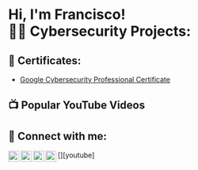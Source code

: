 <h1>Hi, I'm Francisco! <br/><a 

<h2>👨‍💻 Cybersecurity Projects:</h2>


<h2>📝 Certificates:</h2>

- [Google Cybersecurity Professional Certificate](https://coursera.org/share/a7f29a4410b88034139d06d5f2870a6f)

<h2>📺 Popular YouTube Videos</h2>

<h2> 🤳 Connect with me:</h2>

[<img align="left" alt="JoshMadakor | YouTube" width="22px" src="https://cdn.jsdelivr.net/npm/simple-icons@v3/icons/youtube.svg" />][youtube]
[<img align="left" alt="JoshMadakor | Twitter" width="22px" src="https://cdn.jsdelivr.net/npm/simple-icons@v3/icons/twitter.svg" />][twitter]
[<img align="left" alt="JoshMadakor | LinkedIn" width="22px" src="https://cdn.jsdelivr.net/npm/simple-icons@v3/icons/linkedin.svg" />][linkedin]
[<img align="left" alt="JoshMadakor | Instagram" width="22px" src="https://cdn.jsdelivr.net/npm/simple-icons@v3/icons/instagram.svg" />][instagram]

[twitter]: 
[youtube]: 
[instagram]: https://www.instagram.com/fr_rosa27/
[linkedin]: https://www.linkedin.com/in/francisco-rosa-8abb49247/

